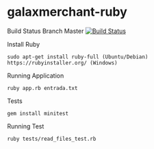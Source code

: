 # galaxmerchant-ruby

Build Status Branch Master
[![Build Status](https://travis-ci.org/luizimcpi/galaxmerchant-ruby.svg?branch=master)](https://travis-ci.org/luizimcpi/galaxmerchant-ruby)


Install Ruby
```
sudo apt-get install ruby-full (Ubuntu/Debian)
https://rubyinstaller.org/ (Windows)
```

Running Application
```
ruby app.rb entrada.txt
```

Tests
```
gem install minitest
```

Running Test
```
ruby tests/read_files_test.rb
```